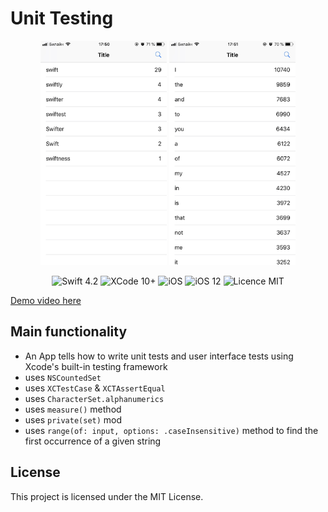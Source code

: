 #  Unit Testing

<div align = "center">
<img src="/screens/1.jpg" width="40%">        
<img src="/screens/2.jpg" width="40%">       
</div>

<p align="center">
<img src="https://img.shields.io/badge/Swift-4.2-orange.svg" alt="Swift 4.2"/>
<img src="https://img.shields.io/badge/Xcode-10%2B-brightgreen.svg" alt="XCode 10+"/>
<img src="https://img.shields.io/badge/platform-iOS-green.svg" alt="iOS"/>
<img src="https://img.shields.io/badge/iOS-12%2B-brightgreen.svg" alt="iOS 12"/>
<img src="https://img.shields.io/badge/licence-MIT-lightgray.svg" alt="Licence MIT"/>
</p>

[Demo video here](https://youtu.be/bGMLXa4SgT4)

## Main functionality
* An App tells how to write unit tests and user interface tests using Xcode's built-in testing framework
* uses `NSCountedSet`
* uses `XCTestCase` & `XCTAssertEqual`
* uses `CharacterSet.alphanumerics`
* uses `measure()` method
* uses `private(set)` mod
* uses `range(of: input, options: .caseInsensitive)` method to find the first occurrence of a given string


## License

This project is licensed under the MIT License.